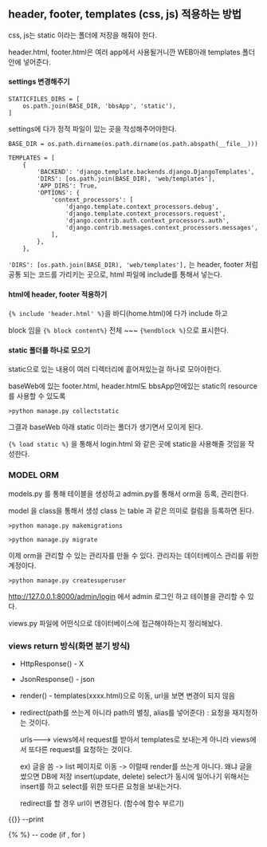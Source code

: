 ##  header, footer, templates (css, js) 적용하는 방법

css, js는 static 이라는 폴더에 저장을 해줘야 한다. 

header.html, footer.html은 여러 app에서 사용될거니깐 WEB아래 templates 폴더 안에 넣어준다.



#### settings 변경해주기

```
STATICFILES_DIRS = [
    os.path.join(BASE_DIR, 'bbsApp', 'static'),
]
```

 settings에 다가 정적 파일이 있는 곳을 작성해주어야한다. 

```
BASE_DIR = os.path.dirname(os.path.dirname(os.path.abspath(__file__)))
```

```
TEMPLATES = [
    {
        'BACKEND': 'django.template.backends.django.DjangoTemplates',
        'DIRS': [os.path.join(BASE_DIR), 'web/templates'],
        'APP_DIRS': True,
        'OPTIONS': {
            'context_processors': [
                'django.template.context_processors.debug',
                'django.template.context_processors.request',
                'django.contrib.auth.context_processors.auth',
                'django.contrib.messages.context_processors.messages',
            ],
        },
    },
```

`'DIRS': [os.path.join(BASE_DIR), 'web/templates'],` 는 header, footer 처럼 공통 되는 코드를 가리키는 곳으로, html 파일에 include를 통해서 넣는다. 



#### html에 header, footer 적용하기

`{% include 'header.html' %}`을 바디(home.html)에 다가 include 하고 

block 임을 `{% block content%}`  전체 ~~~ `{%endblock %}`으로 표시한다. 



#### static 폴더를 하나로 모으기

static으로 있는 내용이 여러 디렉터리에 흩어져있는걸 하나로 모아야한다. 

baseWeb에 있는 footer.html, header.html도 bbsApp안에있는 static의 resource를 사용할 수 있도록 

`>python manage.py collectstatic `

그결과 baseWeb 아래 static 이라는 폴더가 생기면서 모이게 된다. 

`{% load static %}` 을 통해서 login.html 와 같은 곳에 static을 사용해줄 것임을 작성한다. 



### MODEL ORM

models.py 를 통해 테이블을 생성하고 admin.py를 통해서 orm을 등록, 관리한다. 

model 을 class을 통해서 생성 class 는 table 과 같은 의미로 컬럼을 등록하면 된다. 

`>python manage.py makemigrations`

`>python manage.py migrate`

이제 orm을 관리할 수 있는 관리자를 만들 수 있다. 관리자는 데이터베이스 관리를 위한 계정이다. 

`>python manage.py createsuperuser`

http://127.0.0.1:8000/admin/login 에서 admin 로그인 하고 테이블을 관리할 수 있다. 

views.py 파일에 어떤식으로 데이터베이스에 접근해야하는지 정리해놨다.



### views return 방식(화면 분기 방식)

- HttpResponse() - X

- JsonResponse() - json

- render() - templates(xxxx.html)으로 이동, url을 보면 변경이 되지 않음

- redirect(path를 쓰는게 아니라 path의 별칭, alias를 넣어준다) : 요청을 재지정하는 것이다.  

  urls---> views에서 request를 받아서 templates로 보내는게 아니라 views에서 또다른 request를 요청하는 것이다. 

  ex) 글을 씀 -> list 페이지로 이동 -> 이럴때 render를 쓰는게 아니다. 왜냐 글을 썼으면 DB에 저장 insert(update, delete) select가 동시에 일어나기 위해서는 insert를 하고 select를 위한 또다른 요청을 보내는거다. 

  redirect를 할 경우 url이 변경된다. (함수에 함수 부르기)

  

{{}} --print

{% %} -- code (if , for )